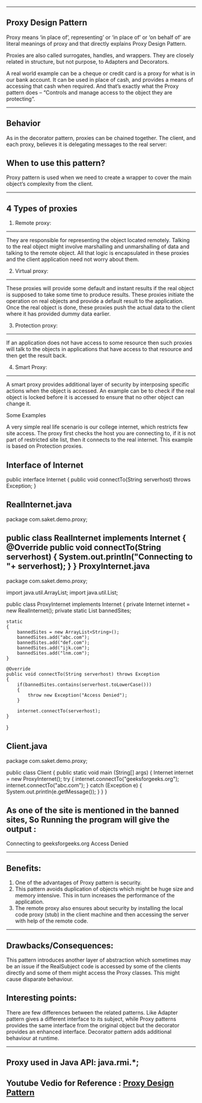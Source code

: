 ---------------------------------------------------------------------------------------------
Proxy Design Pattern
---------------------------------------------------------------------------------------------

Proxy means ‘in place of’, representing’ or ‘in place of’ or ‘on behalf of’ are literal
meanings of proxy and that directly explains Proxy Design Pattern.

Proxies are also called surrogates, handles, and wrappers.
They are closely related in structure, but not purpose, to Adapters and Decorators.

A real world example can be a cheque or credit card is a proxy for what is in our bank account.
It can be used in place of cash, and provides a means of accessing that cash when required.
And that’s exactly what the Proxy pattern does – “Controls and manage access to the object
they are protecting“.

---------------------------------------------------------------------------------------------
Behavior
---------------------------------------------------------------------------------------------
As in the decorator pattern, proxies can be chained together. The client, and each proxy,
believes it is delegating messages to the real server:

When to use this pattern?
---------------------------------------------------------------------------------------------
Proxy pattern is used when we need to create a wrapper to cover the main object’s complexity
from the client.

---------------------------------------------------------------------------------------------
4 Types of proxies
---------------------------------------------------------------------------------------------

1. Remote proxy:
---------------------------------------------------------------------------------------------
They are responsible for representing the object located remotely. Talking to the real object
might involve marshalling and unmarshalling of data and talking to the remote object. All that logic is encapsulated in these proxies and the client application need not worry about them.

2. Virtual proxy:
---------------------------------------------------------------------------------------------
These proxies will provide some default and instant results if the real object is supposed to
take some time to produce results. These proxies initiate the operation on real objects and
provide a default result to the application. Once the real object is done, these proxies push
the actual data to the client where it has provided dummy data earlier.

3. Protection proxy:
---------------------------------------------------------------------------------------------
If an application does not have access to some resource then such proxies will talk to the
objects in applications that have access to that resource and then get the result back.

4. Smart Proxy:
---------------------------------------------------------------------------------------------
A smart proxy provides additional layer of security by interposing specific actions when the
object is accessed. An example can be to check if the real object is locked before it is
accessed to ensure that no other object can change it.

Some Examples

A very simple real life scenario is our college internet, which restricts few site access.
The proxy first checks the host you are connecting to, if it is not part of restricted site list,
then it connects to the real internet. This example is based on Protection proxies.


Interface of Internet
---------------------------------------------------------------------------------------------
public interface Internet
{
    public void connectTo(String serverhost) throws Exception;
}

RealInternet.java
---------------------------------------------------------------------------------------------
package com.saket.demo.proxy;

public class RealInternet implements Internet
{
    @Override
    public void connectTo(String serverhost)
    {
        System.out.println("Connecting to "+ serverhost);
    }
}
ProxyInternet.java
---------------------------------------------------------------------------------------------
package com.saket.demo.proxy;

import java.util.ArrayList;
import java.util.List;

public class ProxyInternet implements Internet
{
    private Internet internet = new RealInternet();
    private static List<String> bannedSites;

    static
    {
        bannedSites = new ArrayList<String>();
        bannedSites.add("abc.com");
        bannedSites.add("def.com");
        bannedSites.add("ijk.com");
        bannedSites.add("lnm.com");
    }

    @Override
    public void connectTo(String serverhost) throws Exception
    {
        if(bannedSites.contains(serverhost.toLowerCase()))
        {
            throw new Exception("Access Denied");
        }

        internet.connectTo(serverhost);
    }

}

Client.java
---------------------------------------------------------------------------------------------
package com.saket.demo.proxy;

public class Client
{
    public static void main (String[] args)
    {
        Internet internet = new ProxyInternet();
        try
        {
            internet.connectTo("geeksforgeeks.org");
            internet.connectTo("abc.com");
        }
        catch (Exception e)
        {
            System.out.println(e.getMessage());
        }
    }
}

As one of the site is mentioned in the banned sites, So
Running the program will give the output :
---------------------------------------------------------------------------------------------
Connecting to geeksforgeeks.org
Access Denied

---------------------------------------------------------------------------------------------
Benefits:
---------------------------------------------------------------------------------------------
1. One of the advantages of Proxy pattern is security.
2. This pattern avoids duplication of objects which might be huge size and memory intensive.
This in turn increases the performance of the application.
3. The remote proxy also ensures about security by installing the local code proxy (stub) in
the client machine and then accessing the server with help of the remote code.

---------------------------------------------------------------------------------------------
Drawbacks/Consequences:
---------------------------------------------------------------------------------------------
This pattern introduces another layer of abstraction which sometimes may be an issue if the
RealSubject code is accessed by some of the clients directly and some of them might access
the Proxy classes. This might cause disparate behaviour.

Interesting points:
---------------------------------------------------------------------------------------------
There are few differences between the related patterns. Like Adapter pattern gives a
different interface to its subject, while Proxy patterns provides the same interface from the
original object but the decorator provides an enhanced interface. Decorator pattern adds
additional behaviour at runtime.

---------------------------------------------------------------------------------------------
Proxy used in Java API: java.rmi.*;
---------------------------------------------------------------------------------------------

Youtube Vedio for Reference : 
[Proxy Design Pattern](https://youtu.be/9MxHKlVc6ZM)
---------------------------------------------------------------------------------------------



